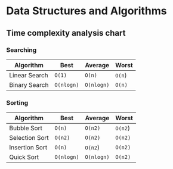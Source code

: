 # Data Structures and Algorithms

## Time complexity analysis chart

### **Searching**

| Algorithm  | Best | Average | Worst |
| ---------- | ---- | ------- | ----- |
| Linear Search  | `O(1)` | `O(n)` | `O(n`) |
| Binary Search  | `O(nlogn)` | `O(nlogn)` | `O(n)` |


### **Sorting**

| Algorithm  | Best | Average | Worst |
| ---------- | ---- | ------- | ----- |
| Bubble Sort  | `O(n)` | `O(n2)` | `O(n2`) |
| Selection Sort  | `O(n2)` | `O(n2)` | `O(n2)` |
| Insertion Sort  | `O(n)` | `O(n2`) | `O(n2)` |
| Quick Sort  | `O(nlogn)` | `O(nlogn)` | `O(n2)` |
